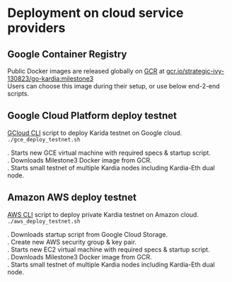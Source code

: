 # Deployment on cloud service providers

## Google Container Registry 
Public Docker images are released globally on [GCR](https://cloud.google.com/container-registry/) at [gcr.io/strategic-ivy-130823/go-kardia:milestone3](https://console.cloud.google.com/gcr/images/strategic-ivy-130823/GLOBAL/go-kardia@sha256:9bb6c98dd745d2a85dac3776aae1587dbc75bc5d8b9a19b4031e6935a715362a/details?tab=info&project=strategic-ivy-130823)  
Users can choose this image during their setup, or use below end-2-end scripts.

## Google Cloud Platform deploy testnet
 [GCloud CLI](https://cloud.google.com/sdk/gcloud/) script to deploy Karida testnet on Google cloud.  
  `./gce_deploy_testnet.sh`

   . Starts new GCE virtual machine with required specs & startup script.  
   . Downloads Milestone3 Docker image from GCR.  
   . Starts small testnet of multiple Kardia nodes including Kardia-Eth dual node.  

## Amazon AWS deploy testnet
[AWS CLI](https://aws.amazon.com/cli/) script to deploy private Kardia testnet on Amazon cloud.  
  `./aws_deploy_testnet.sh`

   . Downloads startup script from Google Cloud Storage.  
   . Create new AWS security group & key pair.  
   . Starts new EC2 virtual machine with required specs & startup script.  
   . Downloads Milestone3 Docker image from GCR.  
   . Starts small testnet of multiple Kardia nodes including Kardia-Eth dual node.  

